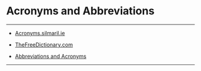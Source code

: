 # Acronyms and Abbreviations
---

- [Acronyms.silmaril.ie](https://acronyms.silmaril.ie/)

- [TheFreeDictionary.com](https://acronyms.thefreedictionary.com/)

- [Abbreviations and Acronyms](https://abbreviations.yourdictionary.com/)
---